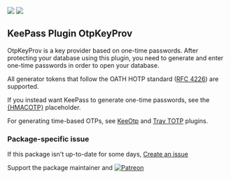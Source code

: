 [![](https://img.shields.io/chocolatey/v/keepass-plugin-otpkeyprov?color=green&label=keepass-plugin-otpkeyprov)](https://chocolatey.org/packages/keepass-plugin-otpkeyprov) [![](https://img.shields.io/chocolatey/dt/keepass-plugin-otpkeyprov)](https://chocolatey.org/packages/keepass-plugin-otpkeyprov)

## KeePass Plugin OtpKeyProv
OtpKeyProv is a key provider based on one-time passwords. After protecting your database using this
plugin, you need to generate and enter one-time passwords in order to open your database.

All generator tokens that follow the OATH HOTP standard ([RFC 4226](https://www.ietf.org/rfc/rfc4226.txt)) are supported.

If you instead want KeePass to generate one-time passwords, see the [{HMACOTP}](https://keepass.info/help/base/placeholders.html#hmacotp) placeholder.

For generating time-based OTPs, see [KeeOtp](https://chocolatey.org/packages/keepass-plugin-keeotp) and [Tray TOTP](https://chocolatey.org/packages/keepass-plugin-traytotp) plugins.

### Package-specific issue
If this package isn't up-to-date for some days, [Create an issue](https://github.com/tunisiano187/Chocolatey-packages/issues/new/choose)

Support the package maintainer and [![Patreon](https://cdn.jsdelivr.net/gh/tunisiano187/Chocolatey-packages@d15c4e19c709e7148588d4523ffc6dd3cd3c7e5e/icons/patreon.png)](https://www.patreon.com/tunisiano)